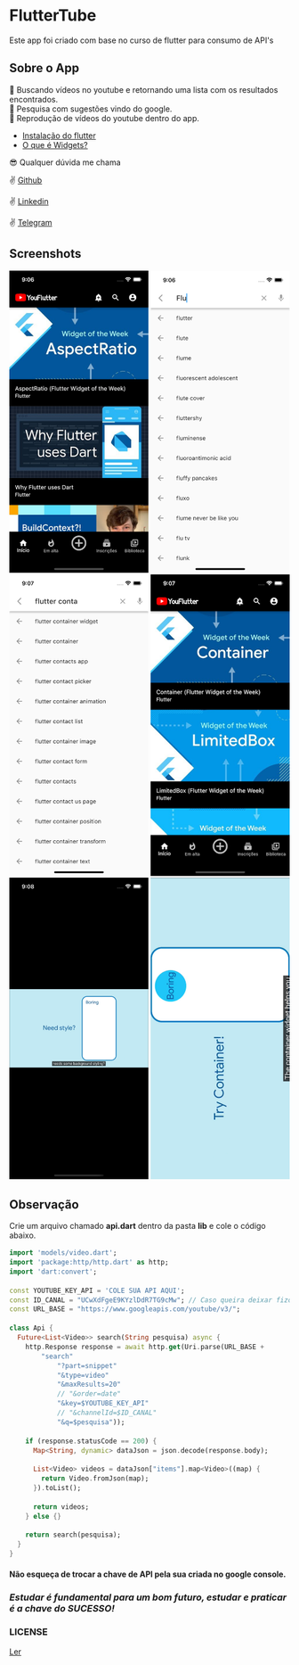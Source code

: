 # FlutterTube

Este app foi criado com base no curso de flutter para consumo de API's

## Sobre o App

:iphone: Buscando vídeos no youtube e retornando uma lista com os resultados encontrados.  
:iphone: Pesquisa com sugestões vindo do google.  
:iphone: Reprodução de vídeos do youtube dentro do app.

- [Instalação do flutter](https://flutter.dev/docs/get-started)
- [O que é Widgets?](https://flutter.dev/docs/development/ui/widgets)

:sunglasses: Qualquer dúvida me chama

:v: [Github](https://github.com/DuhAlonso)

:v: [Linkedin](https://www.linkedin.com/in/eduardo-alonso-685509b7/)

:v: [Telegram](https://t.me/duhalonso)

## Screenshots

<img src="https://github.com/DuhAlonso/fluttertube/blob/main/screenshot/Screen1.png" width="250"> <img src="https://github.com/DuhAlonso/fluttertube/blob/main/screenshot/Screen2.png" width="250"> <img src="https://github.com/DuhAlonso/fluttertube/blob/main/screenshot/Screen3.png" width="250">
<img src="https://github.com/DuhAlonso/fluttertube/blob/main/screenshot/Screen4.png" width="250"> <img src="https://github.com/DuhAlonso/fluttertube/blob/main/screenshot/Screen5.png" width="250"> <img src="https://github.com/DuhAlonso/fluttertube/blob/main/screenshot/Screen6.png" width="250">

## Observação

Crie um arquivo chamado <strong>api.dart</strong> dentro da pasta <strong>lib</strong> e cole o código abaixo.

``` dart
import 'models/video.dart';
import 'package:http/http.dart' as http;
import 'dart:convert';

const YOUTUBE_KEY_API = 'COLE SUA API AQUI';
const ID_CANAL = "UCwXdFgeE9KYzlDdR7TG9cMw"; // Caso queira deixar fizo um canal
const URL_BASE = "https://www.googleapis.com/youtube/v3/";

class Api {
  Future<List<Video>> search(String pesquisa) async {
    http.Response response = await http.get(Uri.parse(URL_BASE +
        "search"
            "?part=snippet"
            "&type=video"
            "&maxResults=20"
            // "&order=date"
            "&key=$YOUTUBE_KEY_API"
            // "&channelId=$ID_CANAL"
            "&q=$pesquisa"));

    if (response.statusCode == 200) {
      Map<String, dynamic> dataJson = json.decode(response.body);

      List<Video> videos = dataJson["items"].map<Video>((map) {
        return Video.fromJson(map);
      }).toList();

      return videos;
    } else {}

    return search(pesquisa);
  }
}

```

#### Não esqueça de trocar a chave de API pela sua criada no google console. 

### *Estudar é fundamental para um bom futuro, estudar e praticar é a chave do SUCESSO!*

### LICENSE
[Ler](https://github.com/DuhAlonso/fluttertube/blob/master/LICENSE.md)
